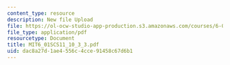 ```yaml
---
content_type: resource
description: New file Upload
file: https://ol-ocw-studio-app-production.s3.amazonaws.com/courses/6-01sc-introduction-to-electrical-engineering-and-computer-science-i-spring-2011/dac8a27d1ae4556c4cce91458c67d6b1_MIT6_01SCS11_10_3_3.pdf
file_type: application/pdf
resourcetype: Document
title: MIT6_01SCS11_10_3_3.pdf
uid: dac8a27d-1ae4-556c-4cce-91458c67d6b1
---
```

